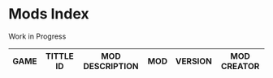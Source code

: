 # Mods Index
Work in Progress

| GAME | TITTLE ID | MOD DESCRIPTION | MOD | VERSION | MOD CREATOR |
| --- | --- | --- | --- | --- | --- |
